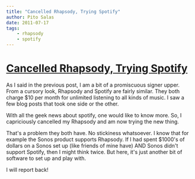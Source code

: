 ```yaml
---
title: "Cancelled Rhapsody, Trying Spotify"
author: Pito Salas
date: 2011-07-17
tags:
    - rhapsody
    - spotify
---
```

# [Cancelled Rhapsody, Trying Spotify](None)




As I said in the previous post, I am a bit of a promiscuous signer upper. From
a cursory look, Rhapsody and Spotify are fairly similar. They both charge $10
per month for unlimited listening to all kinds of music. I saw a few blog
posts that took one side or the other.

With all the geek news about spotify, one would like to know more. So, I
capriciously cancelled my Rhapsody and am now trying the new thing.

That's a problem they both have. No stickiness whatsoever. I know that for
example the Sonos product supports Rhapsody. If I had spent $1000's of dollars
on a Sonos set up (like friends of mine have) AND Sonos didn't support
Spotify, then I might think twice. But here, it's just another bit of software
to set up and play with.

I will report back!


